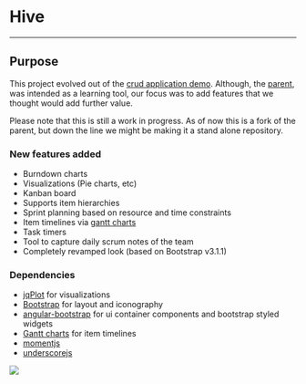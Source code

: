 # Hive

***

## Purpose

This project evolved out of the [crud application demo](http://github.com/angular-app/angular-app). Although, the [parent](http://github.com/angular-app/angular-app), was intended as a learning tool, our focus was to add features that we thought would add further value.

Please note that this is still a work in progress. As of now this is a fork of the parent, but down the line we might be making it a stand alone repository.

### New features added
* Burndown charts
* Visualizations (Pie charts, etc)
* Kanban board
* Supports item hierarchies
* Sprint planning based on resource and time constraints
* Item timelines via [gantt charts]() 
* Task timers
* Tool to capture daily scrum notes of the team
* Completely revamped look (based on Bootstrap v3.1.1)

### Dependencies
* [jqPlot](http://www.jqplot.com/) for visualizations
* [Bootstrap](http://getbootstrap.com/) for layout and iconography
* [angular-bootstrap](http://github.com/angular-ui/bootstrap) for ui container components and bootstrap styled widgets
* [Gantt charts](http://github.com/mustafavzg/angular-gantt) for item timelines
* [momentjs](http://momentjs.com/)
* [underscorejs](http://underscorejs.org/)

<!-- <a href="http://goo.gl/gKEsIo"><img src="http://www.packtpub.com/sites/default/files/1820OS.jpg"></a> -->

<img src="http://lh6.googleusercontent.com/-a8yAxcuW9zU/VNGskgN2IJI/AAAAAAAAG38/MOWePiJCnHQ/s512/IMG_20150204_101335.jpg">

